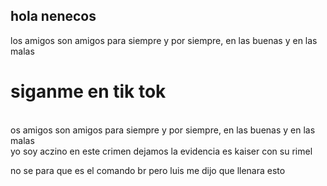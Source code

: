 ## hola nenecos



<html>
<body>
<p> los amigos son amigos para siempre y por siempre, en las buenas y en las malas
		<h1> siganme en  tik tok </h1>
		<br> os amigos son amigos para siempre y por siempre, en las buenas y en las malas<br>
		yo soy aczino en este crimen dejamos la evidencia es kaiser con su rimel
	<p>no se para que es el comando br pero luis me dijo que llenara esto</p>
	</body>
	</html>



